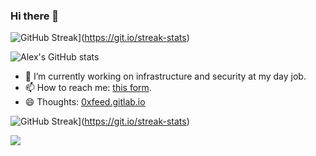 ### Hi there 👋

<!--
**9trocode/9trocode** is a ✨ _special_ ✨ repository because its `README.md` (this file) appears on your GitHub profile.
-->

![GitHub Streak](https://streak-stats.demolab.com?user=9trococde&theme=dark)](https://git.io/streak-stats)


![Alex's GitHub stats](https://github-readme-stats.vercel.app/api?username=9trocode&show_icons=true&theme=dark&count_private=true)

- 🔭 I’m currently working on infrastructure and security at my day job.
- 📫 How to reach me: [this form](https://#).
- 😄 Thoughts: [0xfeed.gitlab.io](https://#)

![GitHub Streak](https://streak-stats.demolab.com?user=9trococde&theme=dark)](https://git.io/streak-stats)

![](https://nitrocode.sh)

